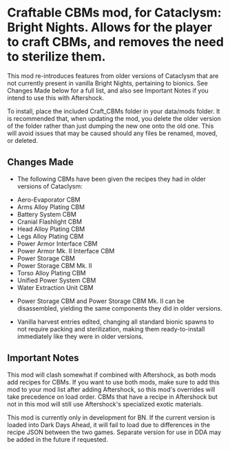 # Craftable CBMs mod, for Cataclysm: Bright Nights. Allows for the player to craft CBMs, and removes the need to sterilize them.

This mod re-introduces features from older versions of Cataclysm that are not currently present in vanilla Bright Nights, pertaining to bionics. See Changes Made below for a full list, and also see Important Notes if you intend to use this with Aftershock.

To install, place the included Craft_CBMs folder in your data/mods folder. It is recommended that, when updating the mod, you delete the older version of the folder rather than just dumping the new one onto the old one. This will avoid issues that may be caused should any files be renamed, moved, or deleted.

## Changes Made

* The following CBMs have been given the recipes they had in older versions of Cataclysm:
 - Aero-Evaporator CBM
 - Arms Alloy Plating CBM
 - Battery System CBM
 - Cranial Flashlight CBM
 - Head Alloy Plating CBM
 - Legs Alloy Plating CBM
 - Power Armor Interface CBM
 - Power Armor Mk. II Interface CBM
 - Power Storage CBM
 - Power Storage CBM Mk. II
 - Torso Alloy Plating CBM
 - Unified Power System CBM
 - Water Extraction Unit CBM

* Power Storage CBM and Power Storage CBM Mk. II can be disassembled, yielding the same components they did in older versions.

* Vanilla harvest entries edited, changing all standard bionic spawns to not require packing and sterilization, making them ready-to-install immediately like they were in older versions.

## Important Notes

This mod will clash somewhat if combined with Aftershock, as both mods add recipes for CBMs. If you want to use both mods, make sure to add this mod to your mod list after adding Aftershock, so this mod's overrides will take precedence on load order. CBMs that have a recipe in Aftershock but not in this mod will still use Aftershock's specialized exotic materials.

This mod is currently only in development for BN. If the current version is loaded into Dark Days Ahead, it will fail to load due to differences in the recipe JSON between the two games. Separate version for use in DDA may be added in the future if requested.
